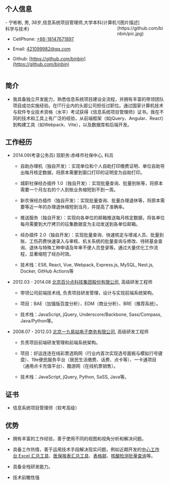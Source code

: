 ## 个人信息
<div style="display: flex;">
    <div style="width: 70%;">
  - 宁彬彬, 男, 38岁,信息系统项目管理师,大学本科(计算机科学与技术)

  - CellPhone: [+86-18147671897](tel:+86-18147671897)

  - Email: [421099982@qq.com](mailTo:421099982@qq.com)

  - Github: [https://github.com/binbin](https://github.com/binbin)
    </div>
    <div style="width: 30%;">
        <!-- 右侧栏内容 -->
        ![图片描述](https://github.com/binbin/pic.jpg)
    </div>
</div>


## 简介

  
- 我具备独立开发能力，熟悉信息系统项目建设全流程，并拥有丰富的带领团队项目成功实施经验。在IT行业内的头部公司担任过职位。通过国家计算机技术与软件专业技术资格（水平）考试获得《信息系统项目管理师》证书。我在不同的技术和工具上有广泛的经验，从前端框架（如jQuery、Angular、React）到构建工具（如Webpack、Vite），以及数据库和后端开发。


<!-- ## 求职意向

- 前端研发与管理
- 远程全职 -->

## 工作经历

- 2014.09(考录公务员) 现职务:赤峰市社保中心, 科员

  - 自助办理机（独自开发）：实现单位和个人自助打印缴费证明、单位自助导出每月核定数据，将原本需要到窗口打印的证明变为自助打印。

  - 城职社保经办插件 1.0（独自开发）：实现批量查询、批量到账等，将原本需要一个月左右的个人到账业务缩短到不到一周。

  - 新农保经办插件（独自开发）：实现批量查询、批量办理退休等，将原本需要等近一年的办理退休缩短到当月，并提高了准确率。

  - 推送服务（独自开发）：实现向各单位的邮箱推送每月核定数据，将各单位每月需要到大厅拷贝的征集数据变为主动发送到各单位邮箱。

  - 经办插件 2.0（独自开发）：实现批量查询、快速核定与增减人员、批量到账、工伤药费快速录入与审核、机关系统的批量查询与修改、待转基金查询、退休与特殊工种申请及年审不便人员登录等。通过大量优化工作流程，显著缩短了经办时效。

  - 技术栈：ES6, React, Vue, Webpack, Express.js, MySQL, Nest.js, Docker, GitHub Actions等

- 2012.03 - 2014.08 [北京百分点科技集团股份有限公司](https://www.percent.cn/), 高级研发工程师

  - 带领公司前端技术线, 负责项目研发管理，设计与实现前端系统架构。

  - 项目：BAE（加强版百度分析）、EDM（商业分析）、BRE（推荐系统）。

  - 技术栈：JavaScript, jQuery, Underscore/Backbone, Sass/Compass, Java/Python等。

- 2008.07 - 2012.03 [北京一九易站电子商务有限公司](https://baike.baidu.com/item/%E5%8C%97%E4%BA%AC%E4%B8%80%E4%B9%9D%E6%98%93%E7%AB%99%E7%94%B5%E5%AD%90%E5%95%86%E5%8A%A1%E6%9C%89%E9%99%90%E5%85%AC%E5%8F%B8), 高级研发工程师

  - 负责项目前端研发管理和前端系统架构。

  - 项目：好运连连在线彩票选购网（行业内首次实现选号面板与模拟行号键盘）、19e便民服务平台（居民生活缴费、话费、点卡等）、一卡通项目（通用点卡充值平台）、酷游网（在线机票销售）。

  - 技术栈：JavaScript, jQuery, Python, SaSS, Java等。

## 证书

- 信息系统项目管理师（软考高级）

## 优势

- 拥有丰富的工作经验，善于使用不同的视图和视角分析和解决问题。

- 具备工作热情，善于运用技术手段解决现实问题，例如近期开发的[中心工作台](https://www.51chifeng.cn/),[Excel 汇总工具](https://pan.baidu.com/s/1QuqMl9_a2N6P7w72530aGw?pwd=jrue)、[医保报表汇总工具](https://pan.baidu.com/s/1TWW-1o1-enk3s_yaJnlRzw?pwd=6pva)、[表格邮](https://pan.baidu.com/s/1uytXnYGzKphqev27rVjS6Q?pwd=vpzk)、[核酸检测批量查询](https://pan.baidu.com/s/1o9FCoJaVvr43RFb8zbSNGw?pwd=h9pf)等。

- 具备全栈研发能力。

- 技术前瞻性强

<!-- - 跨语言, 跨文化, 跨角色工作经验丰富 -->
